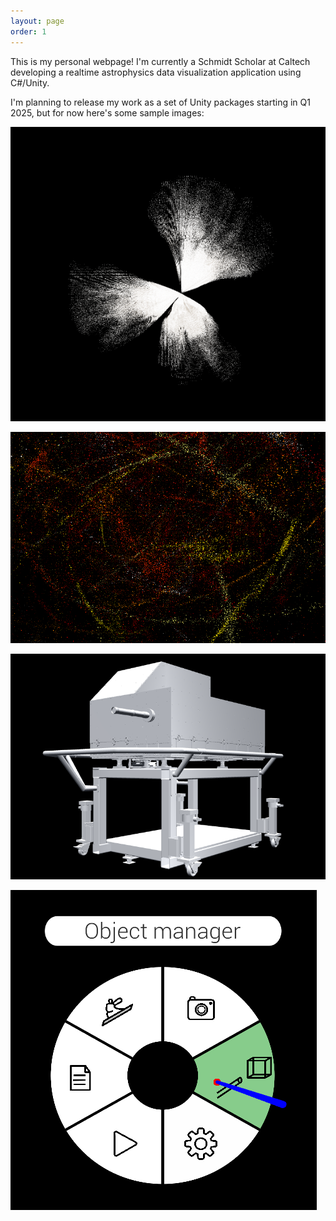 ```yaml
---
layout: page
order: 1
---
```


This is my personal webpage! I'm currently a Schmidt Scholar at Caltech developing a realtime astrophysics data visualization application using C#/Unity. 

I'm planning to release my work as a set of Unity packages starting in Q1 2025, but for now here's some sample images:

![A supernova explosion](/assets/volumeExample.png)

![A set of stellar streams](/assets/pointCloudsExample.png)

![A CAD model of a spectrograph instrument](/assets/CADModelExample.png)

![An example of the radial menu UI concept](/assets/radialMenuSelect.png)